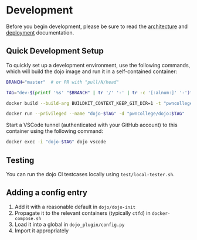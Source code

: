 # Development

Before you begin development, please be sure to read the [architecture](./architecture.md) and [deployment](./deployment.md) documentation.

## Quick Development Setup

To quickly set up a development environment, use the following commands, which will build the dojo image and run it in a self-contained container:

```sh
BRANCH="master"  # or PR with "pull/N/head"

TAG="dev-$(printf '%s' "$BRANCH" | tr '/' '-' | tr -c '[:alnum:]' '-')"

docker build --build-arg BUILDKIT_CONTEXT_KEEP_GIT_DIR=1 -t "pwncollege/dojo:$TAG" "https://github.com/pwncollege/dojo.git#$BRANCH"

docker run --privileged --name "dojo-$TAG" -d "pwncollege/dojo:$TAG"
```

Start a VSCode tunnel (authenticated with your GitHub account) to this container using the following command:

```sh
docker exec -i "dojo-$TAG" dojo vscode
```

## Testing

You can run the dojo CI testcases locally using `test/local-tester.sh`.

## Adding a config entry

1. Add it with a reasonable default in `dojo/dojo-init`
2. Propagate it to the relevant containers (typically `ctfd`) in `docker-compose.sh`
3. Load it into a global in `dojo_plugin/config.py`
4. Import it appropriately
